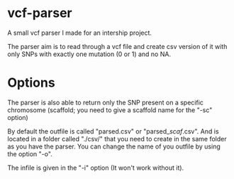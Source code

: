 # vcf-parser
A small vcf parser I made for an intership project.

The parser aim is to read through a vcf file and create csv version of it with only SNPs with exactly one mutation (0 or 1) and no NA.

# Options

The parser is also able to return only the SNP present on a specific chromosome (scaffold; you need to give a scaffold name for the "-sc" option)

By default the outfile is called "parsed.csv" or "parsed_*scaf*.csv". And is located in a folder called "./csv/" that you need to create in the same folder as you have the parser. You can change the name of you outfile by using the option "-o".

The infile is given in the "-i" option (It won't work without it).
